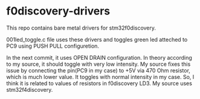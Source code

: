 # f0discovery-drivers

This repo contains bare metal drivers for stm32f0discovery.

001led_toggle.c file uses these drivers and toggles green led atteched to PC9 using PUSH PULL configuretion.

In the next commit, it uses OPEN DRAIN configuration. In theory according to my source, it should toggle with very low intensity.
My source fixes this issue by connecting the pin(PC9 in my case) to +5V via 470 Ohm resistor, which is much lower value.
It toggles with normal intensity in my case. So, I think it is related to values of resistors in f0discovery LD3. My source uses 
stm32f4discovery.
